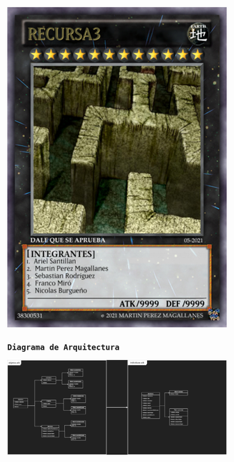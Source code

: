 <img src="picture\presentacion\recursa3.jpg" width='600'>

## ```Diagrama de Arquitectura```
<img src="picture\presentacion\tp_algo1.drawio.png">

